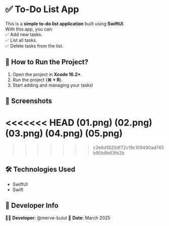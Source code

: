 # ✅ To-Do List App

This is a **simple to-do list application** built using **SwiftUI**.  
With this app, you can:  
✅ Add new tasks.  
✅ List all tasks.  
✅ Delete tasks from the list.  

## 🚀 How to Run the Project?
1. Open the project in **Xcode 16.2+**.  
2. Run the project (**⌘ + R**).  
3. Start adding and managing your tasks!  

## 📸 Screenshots
<<<<<<< HEAD
(01.png)
(02.png)
(03.png)
(04.png)
(05.png)
=======
>>>>>>> c2e6d1820df72c19c109490ad745b90b8b63fe2b

## 🛠 Technologies Used
- SwiftUI  
- Swift  

## 📌 Developer Info
👨‍💻 **Developer:** @merve-bulut
📅 **Date:** March 2025  

